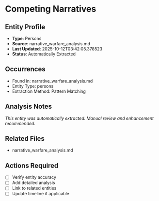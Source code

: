 # Competing Narratives

## Entity Profile
- **Type**: Persons
- **Source**: narrative_warfare_analysis.md
- **Last Updated**: 2025-10-12T03:42:05.378523
- **Status**: Automatically Extracted

## Occurrences
- Found in: narrative_warfare_analysis.md
- Entity Type: persons
- Extraction Method: Pattern Matching

## Analysis Notes
*This entity was automatically extracted. Manual review and enhancement recommended.*

## Related Files
- narrative_warfare_analysis.md

## Actions Required
- [ ] Verify entity accuracy
- [ ] Add detailed analysis
- [ ] Link to related entities
- [ ] Update timeline if applicable
